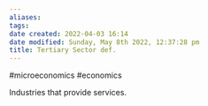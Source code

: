 ```yaml
---
aliases: 
tags: 
date created: 2022-04-03 16:14
date modified: Sunday, May 8th 2022, 12:37:28 pm
title: Tertiary Sector def.
---
```


#microeconomics #economics

Industries that provide services.
